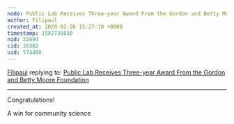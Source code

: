 ```yaml
---
node: Public Lab Receives Three-year Award From the Gordon and Betty Moore Foundation
author: Filipaul
created_at: 2020-02-26 15:27:10 +0000
timestamp: 1582730830
nid: 22894
cid: 26382
uid: 574408
---
```




[Filipaul](../profile/Filipaul) replying to: [Public Lab Receives Three-year Award From the Gordon and Betty Moore Foundation](../notes/joyofsoy/02-21-2020/public-lab-receives-three-year-award-from-the-gordon-and-betty-moore-foundation)

----
Congratulations!

A win for community science